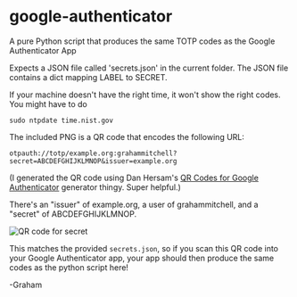 # google-authenticator
A pure Python script that produces the same TOTP codes as the Google Authenticator App

Expects a JSON file called 'secrets.json' in the current folder. The JSON file contains a dict mapping LABEL to SECRET.

If your machine doesn't have the right time, it won't show the right codes. You might have to do

    sudo ntpdate time.nist.gov

The included PNG is a QR code that encodes the following URL:

    otpauth://totp/example.org:grahammitchell?secret=ABCDEFGHIJKLMNOP&issuer=example.org

(I generated the QR code using Dan Hersam's [QR Codes for Google Authenticator](https://dan.hersam.com/tools/gen-qr-code.html) generator thingy. Super helpful.)

There's an "issuer" of example.org, a user of grahammitchell, and a "secret" of ABCDEFGHIJKLMNOP.

![QR code for secret](https://raw.githubusercontent.com/grahammitchell/google-authenticator/master/sample-secret-qr.png "sample secret")

This matches the provided `secrets.json`, so if you scan this QR code into your Google Authenticator app, your app should then produce the same codes as the python script here!

-Graham
